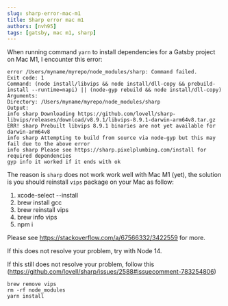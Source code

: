 ```yaml
---
slug: sharp-error-mac-m1
title: Sharp error mac m1
authors: [nvh95]
tags: [gatsby, mac m1, sharp]
---
```


When running command `yarn` to install dependencies for a Gatsby project on Mac M1, I encounter this error:

```
error /Users/myname/myrepo/node_modules/sharp: Command failed.
Exit code: 1
Command: (node install/libvips && node install/dll-copy && prebuild-install --runtime=napi) || (node-gyp rebuild && node install/dll-copy)
Arguments:
Directory: /Users/myname/myrepo/node_modules/sharp
Output:
info sharp Downloading https://github.com/lovell/sharp-libvips/releases/download/v8.9.1/libvips-8.9.1-darwin-arm64v8.tar.gz
ERR! sharp Prebuilt libvips 8.9.1 binaries are not yet available for darwin-arm64v8
info sharp Attempting to build from source via node-gyp but this may fail due to the above error
info sharp Please see https://sharp.pixelplumbing.com/install for required dependencies
gyp info it worked if it ends with ok
```

The reason is `sharp` does not work work well with Mac M1 (yet), the solution is you should reinstall `vips` package on your Mac as follow:

1. xcode-select --install
1. brew install gcc
1. brew reinstall vips
1. brew info vips
1. npm i

Please see https://stackoverflow.com/a/67566332/3422559 for more.

If this does not resolve your problem, try with Node 14.

If this still does not resolve your problem, follow this (https://github.com/lovell/sharp/issues/2588#issuecomment-783254806)

```
brew remove vips
rm -rf node_modules
yarn install
```
